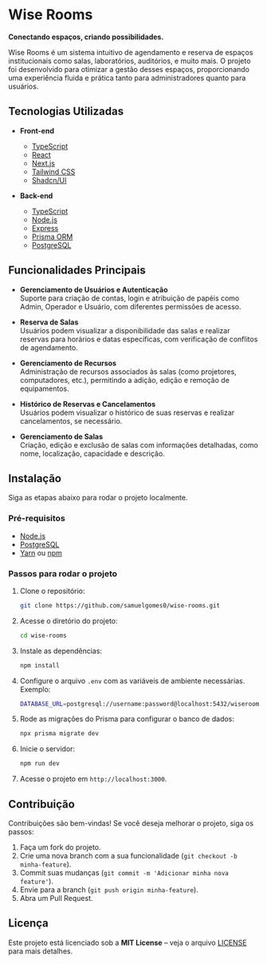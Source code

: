 
# Wise Rooms

**Conectando espaços, criando possibilidades.**

Wise Rooms é um sistema intuitivo de agendamento e reserva de espaços institucionais como salas, laboratórios, auditórios, e muito mais. O projeto foi desenvolvido para otimizar a gestão desses espaços, proporcionando uma experiência fluida e prática tanto para administradores quanto para usuários.

## Tecnologias Utilizadas

- **Front-end**
  - [TypeScript](https://www.typescriptlang.org/)
  - [React](https://reactjs.org/)
  - [Next.js](https://nextjs.org/)
  - [Tailwind CSS](https://tailwindcss.com/)
  - [Shadcn/UI](https://shadcn.dev/)

- **Back-end**
  - [TypeScript](https://www.typescriptlang.org/)
  - [Node.js](https://nodejs.org/)
  - [Express](https://expressjs.com/)
  - [Prisma ORM](https://www.prisma.io/)
  - [PostgreSQL](https://www.postgresql.org/)

## Funcionalidades Principais

- **Gerenciamento de Usuários e Autenticação**  
   Suporte para criação de contas, login e atribuição de papéis como Admin, Operador e Usuário, com diferentes permissões de acesso.

- **Reserva de Salas**  
   Usuários podem visualizar a disponibilidade das salas e realizar reservas para horários e datas específicas, com verificação de conflitos de agendamento.

- **Gerenciamento de Recursos**  
   Administração de recursos associados às salas (como projetores, computadores, etc.), permitindo a adição, edição e remoção de equipamentos.

- **Histórico de Reservas e Cancelamentos**  
   Usuários podem visualizar o histórico de suas reservas e realizar cancelamentos, se necessário.

- **Gerenciamento de Salas**  
   Criação, edição e exclusão de salas com informações detalhadas, como nome, localização, capacidade e descrição.


## Instalação

Siga as etapas abaixo para rodar o projeto localmente.

### Pré-requisitos

- [Node.js](https://nodejs.org/)
- [PostgreSQL](https://www.postgresql.org/)
- [Yarn](https://yarnpkg.com/) ou [npm](https://www.npmjs.com/)

### Passos para rodar o projeto

1. Clone o repositório:
   ```bash
   git clone https://github.com/samuelgomes0/wise-rooms.git
   ```

2. Acesse o diretório do projeto:
   ```bash
   cd wise-rooms
   ```

3. Instale as dependências:
   ```bash
   npm install
   ```

4. Configure o arquivo `.env` com as variáveis de ambiente necessárias. Exemplo:
   ```bash
   DATABASE_URL=postgresql://username:password@localhost:5432/wiserooms
   ```

5. Rode as migrações do Prisma para configurar o banco de dados:
   ```bash
   npx prisma migrate dev
   ```

6. Inicie o servidor:
   ```bash
   npm run dev
   ```

7. Acesse o projeto em `http://localhost:3000`.

## Contribuição

Contribuições são bem-vindas! Se você deseja melhorar o projeto, siga os passos:

1. Faça um fork do projeto.
2. Crie uma nova branch com a sua funcionalidade (`git checkout -b minha-feature`).
3. Commit suas mudanças (`git commit -m 'Adicionar minha nova feature'`).
4. Envie para a branch (`git push origin minha-feature`).
5. Abra um Pull Request.

## Licença

Este projeto está licenciado sob a **MIT License** – veja o arquivo [LICENSE](LICENSE) para mais detalhes.
